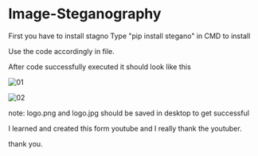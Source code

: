 # Image-Steganography 

First you have to install stagno 
Type "pip install stegano" in CMD to install 

Use the code accordingly in file.

After code successfully executed 
it should look like this 

![01](https://user-images.githubusercontent.com/81503474/207658308-08607682-134b-462d-abc7-d2a05a4071e0.png)

![02](https://user-images.githubusercontent.com/81503474/207658317-5cba20ab-90db-40c4-8279-3f0649720d2b.png)

note: logo.png and logo.jpg  should be saved in desktop to get successful 

I learned and created this form youtube and I really thank the youtuber.

thank you.
